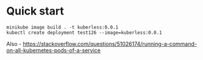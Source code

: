 Quick start
===========

```
minikube image build . -t kuberless:0.0.1
kubectl create deployment test126 --image=kuberless:0.0.1
```

Also - https://stackoverflow.com/questions/51026174/running-a-command-on-all-kubernetes-pods-of-a-service

